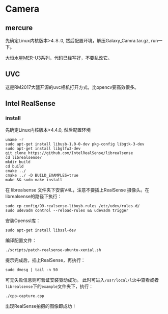 # Camera

## mercure
先确定Linux内核版本>4.８.0, 然后配置环境，解压Galaxy_Camra.tar.gz, run一下。

大恒水星MER-U3系列，代码已经写好，不要乱改它。


## UVC
这是RM2017大疆开源的uvc相机打开方式，比opencv要高效很多。


## Intel RealSense
### install
先确定Linux内核版本>4.4.0, 然后配置环境
```shell
uname -r
sudo apt-get install libusb-1.0-0-dev pkg-config libgtk-3-dev
sudo apt-get install libglfw3-dev
git clone https://github.com/IntelRealSense/librealsense
cd librealsense/
mkdir build 
cd build
cmake ../
cmake ../ -D BUILD_EXAMPLES=true
make && sudo make install
```
在 librealsense 文件夹下安装V4L，注意不要插上RealSense 摄像头。在librealsense的路径下执行：
```shell
sudo cp config/99-realsense-libusb.rules /etc/udev/rules.d/
sudo udevadm control --reload-rules && udevadm trigger
```
安装Openssl库：
```shell
sudo apt-get install libssl-dev
```
编译配置文件：
```shell
./scripts/patch-realsense-ubuntu-xenial.sh
```
提示完成后，插上RealSense，再执行：
```shell
sudo dmesg | tail -n 50 
```
可无失败信息则可验证安装驱动成功。 
此时可进入`/usr/local/lib`中查看或者`librealsense`下的`example`文件夹下，执行：
```shell
./cpp-capture.cpp
```
出现RealSense拍摄的图像即成功！ 